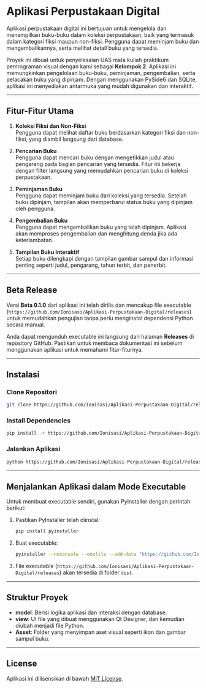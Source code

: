 # Aplikasi Perpustakaan Digital

Aplikasi perpustakaan digital ini bertujuan untuk mengelola dan menampilkan buku-buku dalam koleksi perpustakaan, baik yang termasuk dalam kategori fiksi maupun non-fiksi. Pengguna dapat meminjam buku dan mengembalikannya, serta melihat detail buku yang tersedia.

Proyek ini dibuat untuk penyelesaian UAS mata kuliah praktikum pemrograman visual dengan kami sebagai **Kelompok 2**. Aplikasi ini memungkinkan pengelolaan buku-buku, peminjaman, pengembalian, serta pelacakan buku yang dipinjam. Dengan menggunakan PySide6 dan SQLite, aplikasi ini menyediakan antarmuka yang mudah digunakan dan interaktif.

---

## Fitur-Fitur Utama

1. **Koleksi Fiksi dan Non-Fiksi**  
   Pengguna dapat melihat daftar buku berdasarkan kategori fiksi dan non-fiksi, yang diambil langsung dari database.

2. **Pencarian Buku**  
   Pengguna dapat mencari buku dengan mengetikkan judul atau pengarang pada bagian pencarian yang tersedia. Fitur ini bekerja dengan filter langsung yang memudahkan pencarian buku di koleksi perpustakaan.

3. **Peminjaman Buku**  
   Pengguna dapat meminjam buku dari koleksi yang tersedia. Setelah buku dipinjam, tampilan akan memperbarui status buku yang dipinjam oleh pengguna.

4. **Pengembalian Buku**  
   Pengguna dapat mengembalikan buku yang telah dipinjam. Aplikasi akan memproses pengembalian dan menghitung denda jika ada keterlambatan.

5. **Tampilan Buku Interaktif**  
   Setiap buku dilengkapi dengan tampilan gambar sampul dan informasi penting seperti judul, pengarang, tahun terbit, dan penerbit.

---

## Beta Release

Versi **Beta 0.1.0** dari aplikasi ini telah dirilis dan mencakup file executable (`https://github.com/Ionisasi/Aplikasi-Perpustakaan-Digital/releases`) untuk memudahkan pengujian tanpa perlu menginstal dependensi Python secara manual.

Anda dapat mengunduh executable ini langsung dari halaman **Releases** di repository GitHub. Pastikan untuk membaca dokumentasi ini sebelum menggunakan aplikasi untuk memahami fitur-fiturnya.

---

## Instalasi

### Clone Repositori

```bash
git clone https://github.com/Ionisasi/Aplikasi-Perpustakaan-Digital/releases
```

### Install Dependencies

```bash
pip install -r https://github.com/Ionisasi/Aplikasi-Perpustakaan-Digital/releases
```

### Jalankan Aplikasi

```bash
python https://github.com/Ionisasi/Aplikasi-Perpustakaan-Digital/releases
```

---

## Menjalankan Aplikasi dalam Mode Executable

Untuk membuat executable sendiri, gunakan PyInstaller dengan perintah berikut:

1. Pastikan PyInstaller telah diinstal:
   ```bash
   pip install pyinstaller
   ```

2. Buat executable:
   ```bash
   pyinstaller --noconsole --onefile --add-data "https://github.com/Ionisasi/Aplikasi-Perpustakaan-Digital/releases;." --add-data "Asset/cover-img;Asset/cover-img" --add-data "https://github.com/Ionisasi/Aplikasi-Perpustakaan-Digital/releases;database" --add-data "view;view" --add-data "model;model" --add-data "Asset/Icon;Asset/Icon" https://github.com/Ionisasi/Aplikasi-Perpustakaan-Digital/releases --clean
   ```

3. File executable (`https://github.com/Ionisasi/Aplikasi-Perpustakaan-Digital/releases`) akan tersedia di folder `dist`.

---

## Struktur Proyek

- **model**: Berisi logika aplikasi dan interaksi dengan database.
- **view**: UI file yang dibuat menggunakan Qt Designer, dan kemudian diubah menjadi file Python.
- **Asset**: Folder yang menyimpan aset visual seperti ikon dan gambar sampul buku.

---

## License

Aplikasi ini dilisensikan di bawah [MIT License](LICENSE).